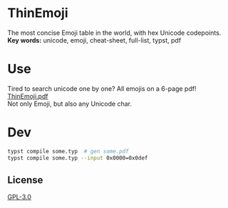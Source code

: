 # ThinEmoji
The most concise Emoji table in the world, with hex Unicode codepoints.\
**Key words:** unicode, emoji, cheat-sheet, full-list, typst, pdf
# Use
Tired to search unicode one by one? All emojis on a 6-page pdf!\
<a href="../../releases/download/v0.1.0/ThinEmoji.pdf">ThinEmoji.pdf</a><br>
Not only Emoji, but also any Unicode char.
# Dev
```sh
typst compile some.typ  # gen some.pdf
typst compile some.typ --input 0x0000=0x0def
```
## License
[GPL-3.0](LICENSE)
